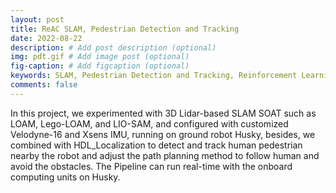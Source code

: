```yaml
---
layout: post
title: ReAC SLAM, Pedestrian Detection and Tracking
date: 2022-08-22
description: # Add post description (optional)
img: pdt.gif # Add image post (optional)
fig-caption: # Add figcaption (optional)
keywords: SLAM, Pedestrian Detection and Tracking, Reinforcement Learning, ROS
comments: false
---
```



In this project, we experimented with 3D Lidar-based SLAM SOAT such as LOAM, Lego-LOAM, and LIO-SAM, and configured with customized Velodyne-16 and Xsens IMU, running on ground robot Husky, besides, we combined with HDL_Localization to detect and track human pedestrian nearby the robot and adjust the path planning method to follow human and avoid the obstacles. The Pipeline can run real-time with the onboard computing units on Husky.
